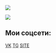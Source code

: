 ![](https://komarev.com/ghpvc/?username=atgxxl)

![](https://github-readme-stats.vercel.app/api?username=ATGXXL&show_icons=true&theme=transparent)

## Мои соцсети:

[VK](https://vk.com/atgxxl2)
[TG](https://t.me/atgxxlblog)
[SITE](https://atgxxl.pw)
